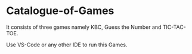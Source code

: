 # Catalogue-of-Games
It consists of three games namely KBC, Guess the Number and TIC-TAC-TOE.

Use VS-Code or any other IDE to run this Games.
